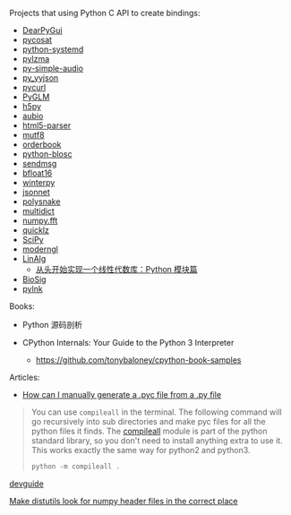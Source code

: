 Projects that using Python C API to create bindings:

- [DearPyGui](https://github.com/hoffstadt/DearPyGui)
- [pycosat](https://github.com/ContinuumIO/pycosat)
- [python-systemd](https://github.com/systemd/python-systemd)
- [pylzma](https://github.com/fancycode/pylzma)
- [py-simple-audio](https://github.com/hamiltron/py-simple-audio)
- [py_yyjson](https://github.com/TkTech/py_yyjson)
- [pycurl](https://github.com/pycurl/pycurl)
- [PyGLM](https://github.com/Zuzu-Typ/PyGLM)
- [h5py](https://github.com/h5py/h5py/blob/0981eee11b1a3a743a09adae852b062085b415b4/h5py/h5f.pyx#L129-L143)
- [aubio](https://github.com/aubio/aubio/tree/master/python)
- [html5-parser](https://github.com/kovidgoyal/html5-parser)
- [mutf8](https://github.com/TkTech/mutf8)
- [orderbook](https://github.com/bmoscon/orderbook)
- [python-blosc](https://github.com/Blosc/python-blosc)
- [sendmsg](https://github.com/slideinc/sendmsg)
- [bfloat16](https://github.com/GreenWaves-Technologies/bfloat16)
- [winterpy](https://github.com/lilydjwg/winterpy/blob/master/pyso/X.c)
- [jsonnet](https://github.com/google/jsonnet)
- [polysnake](https://github.com/jpakkane/polysnake)
- [multidict](https://github.com/aio-libs/multidict)
- [numpy.fft](https://github.com/numpy/numpy/blob/main/numpy/fft/_pocketfft.c)
- [quicklz](https://github.com/robottwo/quicklz)
- [SciPy](https://github.com/scipy/scipy/blob/main/scipy/spatial/src/distance_wrap.c)
- [moderngl](https://github.com/moderngl/moderngl)
- [LinAlg](https://github.com/netcan/LinAlg)
  - [从头开始实现一个线性代数库：Python 模块篇](https://netcan.github.io/2018/05/29/%E4%BB%8E%E5%A4%B4%E5%BC%80%E5%A7%8B%E5%AE%9E%E7%8E%B0%E4%B8%80%E4%B8%AA%E7%BA%BF%E6%80%A7%E4%BB%A3%E6%95%B0%E5%BA%93%EF%BC%9APython%E6%A8%A1%E5%9D%97%E7%AF%87/)
- [BioSig](https://biosig.sourceforge.net/index.html)
- [pylnk](https://github.com/libyal/liblnk)

Books:

- Python 源码剖析

- CPython Internals: Your Guide to the Python 3 Interpreter

  - https://github.com/tonybaloney/cpython-book-samples

Articles:

- [How can I manually generate a .pyc file from a .py file](https://stackoverflow.com/questions/5607283/how-can-i-manually-generate-a-pyc-file-from-a-py-file)

> You can use `compileall` in the terminal. The following 
> command will go recursively into sub directories and make pyc files for 
> all the python files it finds. The [compileall](https://docs.python.org/2/library/compileall.html) module is part of the python standard library, so you don't need to 
> install anything extra to use it. This works exactly the same way for 
> python2 and python3.
> 
> ```python
> python -m compileall .
> ```

[devguide](https://github.com/python/devguide)

[Make distutils look for numpy header files in the correct place](https://stackoverflow.com/questions/2379898/make-distutils-look-for-numpy-header-files-in-the-correct-place)
